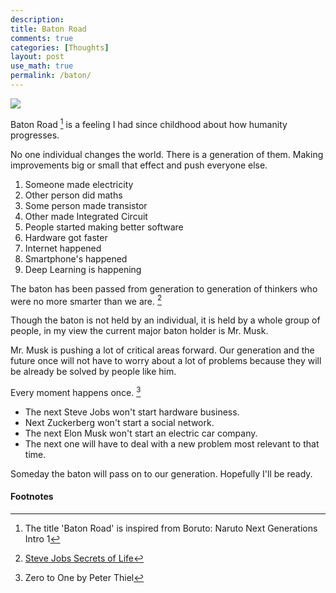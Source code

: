 ```yaml
---
description: 
title: Baton Road
comments: true
categories: [Thoughts]
layout: post
use_math: true
permalink: /baton/
---
```


![](https://images-na.ssl-images-amazon.com/images/I/61F6zC1EuvL._SL1024_.jpg)

Baton Road [^2] is a feeling I had since childhood about how humanity progresses.

No one individual changes the world. There is a generation of them. Making improvements big or small that effect and push everyone else.

1. Someone made electricity
2. Other person did maths
3. Some person made transistor
4. Other made Integrated Circuit
5. People started making better software
6. Hardware got faster
7. Internet happened
8. Smartphone's happened
9. Deep Learning is happening

The baton has been passed from generation to generation of thinkers who were no more smarter than we are. [^3]

Though the baton is not held by an individual, it is held by a whole group of people, in my view the current major baton holder is Mr. Musk.

Mr. Musk is pushing a lot of critical areas forward. Our generation and the future once will not have to worry about a lot of problems because they will be already be solved by people like him.

Every moment happens once. [^1]
- The next Steve Jobs won't start hardware business.
- Next Zuckerberg won't start a social network.
- The next Elon Musk won't start an electric car company.
- The next one will have to deal with a new problem most relevant to that time.

Someday the baton will pass on to our generation. Hopefully I'll be ready.

#### Footnotes

[^1]: Zero to One by Peter Thiel
[^2]: The title 'Baton Road' is inspired from Boruto: Naruto Next Generations Intro 1
[^3]: [Steve Jobs Secrets of Life](https://www.youtube.com/watch?v=kYfNvmF0Bqw)